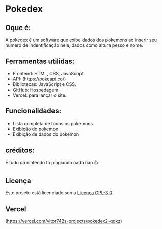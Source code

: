 # Pokedex

## Oque é:

A pokedex é um software que exibe dados dos pokemons ao inserir seu numero de indentificação nela, dados como altura pesso e nome.

## Ferramentas utilidas:

- Frontend: HTML, CSS, JavaScript.
- API: (https://pokeapi.co/)
- Bibliotecas: JavaScript e CSS.
- GitHub: Hospedagem.
- Vercel: para lançar o site.

## Funcionalidades:

- Lista completa de todos os pokemons.
- Exibição do pokemon
- Exibição de dados do pokemon

## créditos:

É tudo da nintendo to plagiando nada não 👍

## Licença

Este projeto está licenciado sob a [Licença GPL-3.0](LICENSE).

## Vercel
(https://vercel.com/vitor742s-projects/pokedex2-qdkz)


